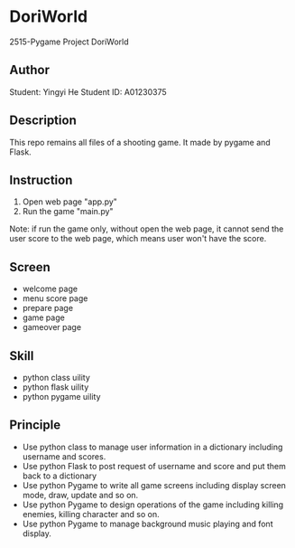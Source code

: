 # DoriWorld
2515-Pygame Project DoriWorld

## Author
Student: Yingyi He
Student ID: A01230375

## Description
This repo remains all files of a shooting game. It made by pygame and Flask.

## Instruction
  1. Open web page "app.py"
  2. Run the game "main.py"
  
  Note: if run the game only, without open the web page, it cannot send the user score to the web page, which means user won't have the score.
  
## Screen
- welcome page
- menu score page
- prepare page
- game page
- gameover page

## Skill
- python class uility
- python flask uility
- python pygame uility

## Principle
- Use python class to manage user information in a dictionary including username and scores.
- Use python Flask to post request of username and score and put them back to a dictionary
- Use python Pygame to write all game screens including display screen mode, draw, update and so on.
- Use python Pygame to design operations of the game including killing enemies, killing character and so on.
- Use python Pygame to manage background music playing and font display.


  
